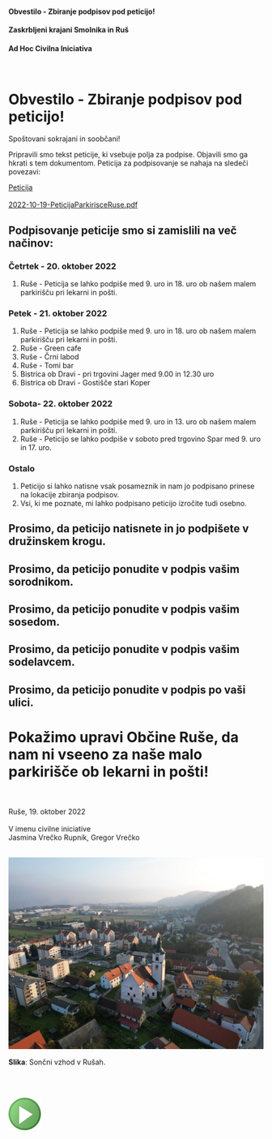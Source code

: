 #### Obvestilo - Zbiranje podpisov pod peticijo!

#### Zaskrbljeni krajani Smolnika in Ruš
#### Ad Hoc Civilna Iniciativa 
<br/>


# Obvestilo - Zbiranje podpisov pod peticijo!


Spoštovani sokrajani in soobčani!

Pripravili smo tekst peticije, ki vsebuje polja za podpise. Objavili smo ga 
hkrati s tem dokumentom. Peticija za podpisovanje se nahaja na sledeči povezavi:

[Peticija](./pdf/2022-10-19-PeticijaParkirisceRuse.pdf)
<br/>
<br/>
[2022-10-19-PeticijaParkirisceRuse.pdf](./pdf/2022-10-19-PeticijaParkirisceRuse.pdf)

## Podpisovanje peticije smo si zamislili na več načinov:

### Četrtek - 20. oktober 2022

1. Ruše - Peticija se lahko podpiše med 9. uro in 18. uro ob našem malem parkirišču pri lekarni in pošti.

### Petek - 21. oktober 2022

1. Ruše - Peticija se lahko podpiše med 9. uro in 18. uro ob našem malem parkirišču pri lekarni in pošti.
1. Ruše - Green cafe
1. Ruše - Črni labod
1. Ruše - Tomi bar
1. Bistrica ob Dravi - pri trgovini Jager med 9.00 in 12.30 uro
1. Bistrica ob Dravi - Gostišče stari Koper

### Sobota- 22. oktober 2022

1. Ruše - Peticija se lahko podpiše med 9. uro in 13. uro ob našem malem parkirišču pri lekarni in pošti.
1. Ruše - Peticijo se lahko podpiše v soboto pred trgovino Spar med 9. uro in 17. uro.

### Ostalo

1.	Peticijo si lahko natisne vsak posameznik in nam jo podpisano prinese na lokacije zbiranja podpisov.
1.  Vsi, ki me poznate, mi lahko podpisano peticijo izročite tudi osebno.

## Prosimo, da peticijo natisnete in jo <b>podpišete v družinskem krogu</b>.

## Prosimo, da peticijo <b>ponudite v podpis vašim sorodnikom</b>.

## Prosimo, da peticijo <b>ponudite v podpis vašim sosedom</b>.

## Prosimo, da peticijo <b>ponudite v podpis vašim sodelavcem</b>.

## Prosimo, da peticijo <b>ponudite v podpis po vaši ulici</b>.

# Pokažimo upravi Občine Ruše, da nam ni vseeno za naše malo parkirišče ob lekarni in pošti!

<br/><br/>
Ruše, 19. oktober 2022 <br/><br/>
V imenu civilne iniciative<br/> 
Jasmina Vrečko Rupnik, Gregor Vrečko
<br/><br/>


![Kazalo](./pic/slika_peticija_2.jpg)

**Slika**: Sončni vzhod v Rušah.


<br/>
<br/>

![GIT](./pic/status_work_green_64x64.png)